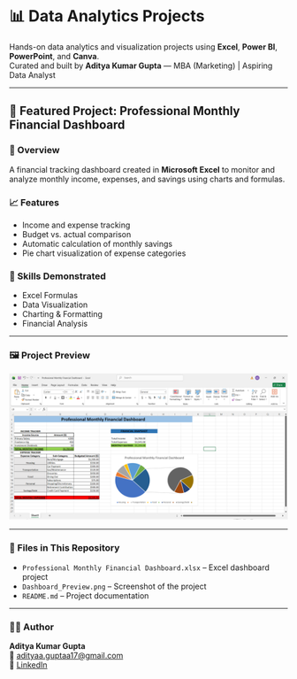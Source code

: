 # 📊 Data Analytics Projects

Hands-on data analytics and visualization projects using **Excel**, **Power BI**, **PowerPoint**, and **Canva**.  
Curated and built by **Aditya Kumar Gupta** — MBA (Marketing) | Aspiring Data Analyst  

---

## 💼 Featured Project: Professional Monthly Financial Dashboard

### 📘 Overview
A financial tracking dashboard created in **Microsoft Excel** to monitor and analyze monthly income, expenses, and savings using charts and formulas.

### 📈 Features
- Income and expense tracking  
- Budget vs. actual comparison  
- Automatic calculation of monthly savings  
- Pie chart visualization of expense categories  

### 🧠 Skills Demonstrated
- Excel Formulas  
- Data Visualization  
- Charting & Formatting  
- Financial Analysis  

---

### 🖼️ Project Preview
![Dashboard Preview](Dashboard_Preview.png)

---

### 📂 Files in This Repository
- `Professional Monthly Financial Dashboard.xlsx` – Excel dashboard project  
- `Dashboard_Preview.png` – Screenshot of the project  
- `README.md` – Project documentation  

---

### 👨‍💻 Author
**Aditya Kumar Gupta**  
📧 adityaa.guptaa17@gmail.com  
🔗 [LinkedIn](https://www.linkedin.com/in/aditya-kumar-gupta-46ab23159/)  
